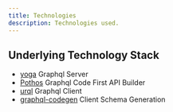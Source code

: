 ```yaml
---
title: Technologies
description: Technologies used.
---
```


## Underlying Technology Stack
* [yoga](https://the-guild.dev/graphql/yoga-server) Graphql Server
* [Pothos](https://pothos-graphql.dev/) Graphql Code First API Builder
* [urql](https://formidable.com/open-source/urql/) Graphql Client
* [graphql-codegen](https://the-guild.dev/graphql/codegen) Client Schema Generation
